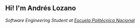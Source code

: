 ## Hi! I'm Andrés Lozano

*Software Engineering Student at [Escuela Politécnica Nacional](https://www.epn.edu.ec/)*
